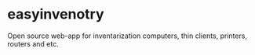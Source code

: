 # easyinvenotry
Open source web-app for inventarization computers, thin clients, printers, routers and etc.
